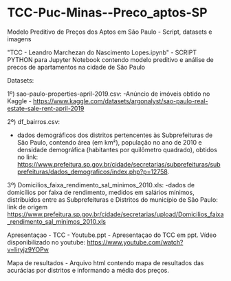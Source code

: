 # TCC-Puc-Minas--Preco_aptos-SP
Modelo Preditivo de Preços dos Aptos em São Paulo - Script, datasets e imagens

"TCC - Leandro Marchezan do Nascimento Lopes.ipynb" - SCRIPT PYTHON para Jupyter Notebook contendo modelo preditivo e análise de precos de apartamentos na cidade de São Paulo

Datasets:

1º) sao-paulo-properties-april-2019.csv:
-Anúncio de imóveis obtido no Kaggle - https://www.kaggle.com/datasets/argonalyst/sao-paulo-real-estate-sale-rent-april-2019

2º)  df_bairros.csv:
- dados demográficos dos distritos pertencentes às Subprefeituras de São Paulo, contendo área (em km²), população no ano de 2010 e densidade demográfica (habitantes por quilômetro quadrado), obtidos no link: 
https://www.prefeitura.sp.gov.br/cidade/secretarias/subprefeituras/subprefeituras/dados_demograficos/index.php?p=12758.


3º) Domicilios_faixa_rendimento_sal_minimos_2010.xls:
-dados de domicílios por faixa de rendimento, medidos em salários mínimos, distribuídos entre as Subprefeituras e Distritos do município de São Paulo:
link de origem
https://www.prefeitura.sp.gov.br/cidade/secretarias/upload/Domicilios_faixa_rendimento_sal_minimos_2010.xls


Apresentaçao - TCC - Youtube.ppt - Apresentaçao do TCC em ppt. Vídeo disponibilizado no youtube: https://www.youtube.com/watch?v=Iiryjz9YOPw

Mapa de resultados - Arquivo html contendo mapa de resultados das acurácias por distritos e informando a média dos preços.
